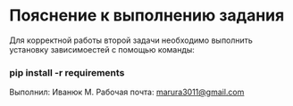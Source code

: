 # Пояснение к выполнению задания
Для корректной работы второй задачи необходимо выполнить установку зависимоестей с помощью команды:
### pip install -r requirements

Выполнил: Иванюк М.
Рабочая почта: marura3011@gmail.com
